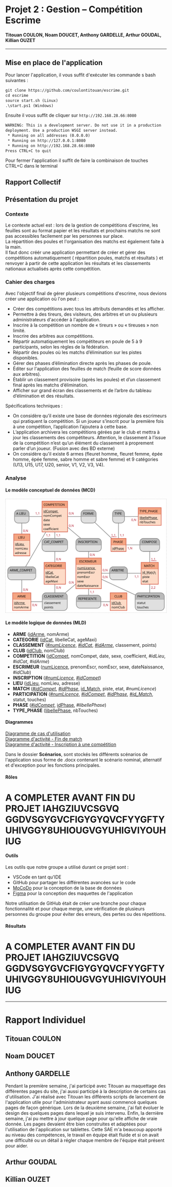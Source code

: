 # Projet 2 : Gestion – Compétition Escrime
#### Titouan COULON, Noam DOUCET, Anthony GARDELLE, Arthur GOUDAL, Killian OUZET
---
## Mise en place de l'application
Pour lancer l'application, il vous suffit d'exécuter les commande s bash suivantes :
```
git clone https://github.com/coulontitouan/escrime.git
cd escrime
source start.sh (Linux)
.\start.ps1 (Windows)
```
Ensuite il vous suffit de cliquer sur `http://192.168.28.66:8080`
```
WARNING: This is a development server. Do not use it in a production deployment. Use a production WSGI server instead.
 * Running on all addresses (0.0.0.0)
 * Running on http://127.0.0.1:8080
 * Running on http://192.168.28.66:8080
Press CTRL+C to quit
```
Pour fermer l'application il suffit de faire la combinaison de touches CTRL+C dans le terminal

## Rapport Collectif

## Présentation du projet

### Contexte

Le contexte actuel est : lors de la gestion de compétitions d'escrime, les feuilles sont au format papier et les résultats et prochains matchs ne sont pas accessibles facilement par les personnes sur place.  
La répartition des poules et l'organisation des matchs est également faite à la main.    
Il faut donc créér une application permettant de créer et gérer des compétitions automatiquement ( répartition poules, matchs et résultats ) et renvoyer à partir de cette application les résultats et les classements nationaux actualisés après cette compétition.

### Cahier des charges
Avec l'objectif final de gérer plusieurs compétitions d'escrime, nous devions créer une application où l'on peut :
+ Créer des compétitions avec tous les attributs demandés et les 
afficher.
+ Permettre à des tireurs, des visiteurs, des arbitres et un ou plusieurs administrateurs d'accéder à l'application.
+ Inscrire à la compétition un nombre de « tireurs » ou « tireuses » non limité.
+ Inscrire des arbitres aux compétitions.
+ Répartir automatiquement les compétiteurs en poule de 5 à 9 participants, selon les règles de la fédération.
+ Répartir des poules où les matchs d’élimination sur les pistes disponibles.
+ Gérer des phases d’élimination directe après les phases de poule.
+ Éditer sur l'application des feuilles de match (feuille de score données aux arbitres).
+ Établir un classement provisoire (après les poules) et d’un classement final après les matchs d’élimination.
+ Afficher sur grand écran des classements et de l’arbre du tableau d’élimination et des résultats.

Spécifications techniques :
+ On considère qu’il existe une base de données régionale des escrimeurs qui
  pratiquent la compétition. Si un joueur s’inscrit pour la première fois à une
  compétition, l’application l’ajoutera à cette base.
+ L’application archivera les compétitions gérées par le club et mettra à jour les
  classements des compétiteurs. Attention, le classement à l’issue de la compétition
  n’est qu’un élément du classement à proprement parler d’un joueur. (Fusion avec
  des BD externe)
+ On considère qu'il existe 6 armes (fleuret homme, fleuret femme, épée homme, épée femme, sabre homme
et sabre femme) et 9 catégories (U13, U15, U17, U20, senior, V1, V2, V3, V4).

### Analyse

#### Le modèle conceptuel de données (MCD)

![Le MCD](docs/mcd.svg)

#### Le modèle logique de données (MLD)

- **ARME** (<ins>idArme</ins>, nomArme)
- **CATEGORIE** (<ins>idCat</ins>, libelleCat, ageMaxi)
- **CLASSEMENT** (<ins>_#numLicence_</ins>, <ins>_#idCat_</ins>, <ins>_#idArme_</ins>, classement, points)
- **CLUB** (<ins>idClub</ins>, nomClub)
- **COMPETITION** (<ins>idCompet</ins>, nomCompet, date, sexe, coefficient, _#idLieu_, _#idCat_, _#idArme_)
- **ESCRIMEUR** (<ins>numLicence</ins>, prenomEscr, nomEscr, sexe, dateNaissance, _#idClub_)
- **INSCRIPTION** (<ins>_#numLicence_</ins>, <ins>_#idCompet_</ins>)
- **LIEU** (<ins>idLieu</ins>, nomLieu, adresse)
- **MATCH** (<ins>_#idCompet_</ins>, <ins>_#idPhase_</ins>, <ins>id_Match</ins>, piste, etat, _#numLicence_)
- **PARTICIPATION** (<ins>_#numLicence_</ins>, <ins>_#idCompet_</ins>, <ins>_#idPhase_</ins>, <ins>_#id_Match_</ins>, statut, touches)
- **PHASE** (<ins>_#idCompet_</ins>, <ins>idPhase</ins>, _#libellePhase_)
- **TYPE_PHASE** (<ins>libellePhase</ins>, nbTouches)

#### Diagrammes  
<p><a href="docs/CEB_CasUtilisation.pdf">Diagramme de cas d'utilisation</a><br>
<a href="docs/FinDeMatch.pdf">Diagramme d'activité - Fin de match</a><br>
<a href="docs/InscriptionCompet.pdf">Diagramme d'activité - Inscription à une compétition</a></p>
Dans le dossier <strong>Scénarios</strong>, sont stockés les différents scénarios de l'application sous forme de .docx contenant le scénario nominal, alternatif et d'exception pour les fonctions principales. 

#### Rôles

# A COMPLETER AVANT FIN DU PROJET IAHGZIUVCSGVQ GGDVSGYGVCFIGYGYQVCFYYGFTYUHIVGGY8UHIOUGVGYUHIGVIYOUHIUG

#### Outils

Les outils que notre groupe a utilisé durant ce projet sont : 
- VSCode en tant qu'IDE
- GitHub pour partager les différentes avancées sur le code
- [MoCoDo](https://www.mocodo.net/) pour la conception de la base de données
- [Figma](https://www.figma.com/) pour la conception des maquettes de l'application

Notre utilisation de GitHub était de créer une branche pour chaque fonctionnalité et pour chaque merge, une vérification de plusieurs personnes du groupe pour éviter des erreurs, des pertes ou des répetitions.

#### Résultats 

# A COMPLETER AVANT FIN DU PROJET IAHGZIUVCSGVQ GGDVSGYGVCFIGYGYQVCFYYGFTYUHIVGGY8UHIOUGVGYUHIGVIYOUHIUG

---

# Rapport Individuel

## Titouan COULON

## Noam DOUCET

## Anthony GARDELLE

Pendant la première semaine, j'ai participé avec Titouan au maquettage des différentes pages du site, j'ai aussi participé à la description de certains cas d'utilisation. J'ai réalisé avec Titouan les différents scripts de lancement de l'application utile pour l'administrateur ayant aussi commencé quelques pages de façon générique. Lors de la deuxième semaine, j'ai fait évoluer le design des quelques pages dans lequel je suis intervenu. Enfin, la dernière semaine, j'ai pu mettre à jour quelque page pour qu'elle affiche de vraie donnée. Les pages devaient être bien construites et adaptées pour l'utilisation de l'application sur tablettes. Cette SAE m'a beaucoup apporté au niveau des compétences, le travail en équipe était fluide et si on avait une difficulté ou un détail à régler chaque membre de l'équipe était présent pour aider.

## Arthur GOUDAL

## Killian OUZET
